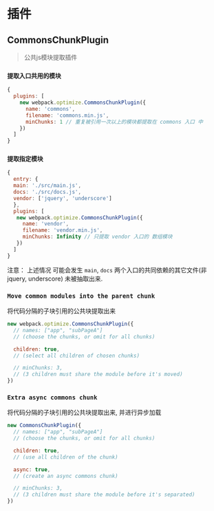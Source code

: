# 插件

## CommonsChunkPlugin 
> 公共js模块提取插件

### `提取入口共用的模块`

```javascript
{
  plugins: [
    new webpack.optimize.CommonsChunkPlugin({
      name: 'commons',
      filename: 'commons.min.js',
      minChunks: 1 // 重复被引用一次以上的模块都提取在 commons 入口 中
    })
  ]
}
```

### `提取指定模块`

```javascript
{
  entry: {
  main: './src/main.js',
  docs: './src/docs.js',
  vendor: ['jquery', 'underscore']
  },
  plugins: [
   new webpack.optimize.CommonsChunkPlugin({
     name: 'vendor',
     filename: 'vendor.min.js',
     minChunks: Infinity // 只提取 vendor 入口的 数组模块
   })
  ]
}
```
注意： 上述情况 可能会发生 `main`, `docs` 两个入口的共同依赖的其它文件(非 jquery, underscore) 未被抽取出来.


### `Move common modules into the parent chunk`

将代码分隔的子块引用的公共块提取出来

```javascript
new webpack.optimize.CommonsChunkPlugin({
  // names: ["app", "subPageA"]
  // (choose the chunks, or omit for all chunks)

  children: true,
  // (select all children of chosen chunks)

  // minChunks: 3,
  // (3 children must share the module before it's moved)
})
```

### `Extra async commons chunk`

将代码分隔的子块引用的公共块提取出来, 并进行异步加载

```javascript
new CommonsChunkPlugin({
  // names: ["app", "subPageA"]
  // (choose the chunks, or omit for all chunks)

  children: true,
  // (use all children of the chunk)

  async: true,
  // (create an async commons chunk)

  // minChunks: 3,
  // (3 children must share the module before it's separated)
})
```
